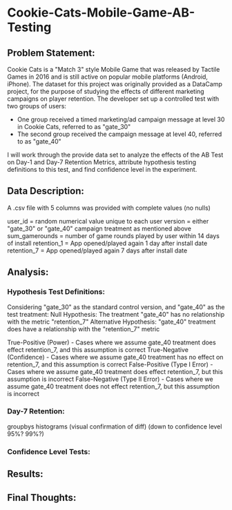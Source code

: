 # Cookie-Cats-Mobile-Game-AB-Testing

## Problem Statement:
Cookie Cats is a "Match 3" style Mobile Game that was released by Tactile Games in 2016 and is still active on popular mobile platforms (Android, iPhone). The dataset for this project was originally provided as a DataCamp project, for the purpose of studying the effects of different marketing campaigns on player retention. The developer set up a controlled test with two groups of users:
- One group received a timed marketing/ad campaign message at level 30 in Cookie Cats, referred to as "gate_30"
- The second group received the campaign message at level 40, referred to as "gate_40"

I will work through the provide data set to analyze the effects of the AB Test on Day-1 and Day-7 Retention Metrics, attribute hypothesis testing definitions to this test, and find confidence level in the experiment.

## Data Description:

A .csv file with 5 columns was provided with complete values (no nulls)


user_id = random numerical value unique to each user
version = either "gate_30" or "gate_40" campaign treatment as mentioned above
sum_gamerounds = number of game rounds played by user within 14 days of install
retention_1 = App opened/played again 1 day after install date
retention_7 = App opened/played again 7 days after install date

## Analysis:
### Hypothesis Test Definitions:
Considering "gate_30" as the standard control version, and "gate_40" as the test treatment:
Null Hypothesis: The treatment "gate_40" has no relationship with the metric "retention_7"
Alternative Hypothesis: "gate_40" treatment does have a relationship with the "retention_7" metric

True-Positive (Power) - Cases where we assume gate_40 treatment does effect retention_7, and this assumption is correct
True-Negative (Confidence) - Cases where we assume gate_40 treatment has no effect on retention_7, and this assumption is correct
False-Positive (Type I Error) - Cases where we assume gate_40 treatment does effect retention_7, but this assumption is incorrect
False-Negative (Type II Error) - Cases where we assume gate_40 treatment does not effect retention_7, but this assumption is incorrect

### Day-7 Retention:
groupbys
histograms (visual confirmation of diff)
(down to confidence level 95%? 99%?)
### Confidence Level Tests:

## Results:


## Final Thoughts:
